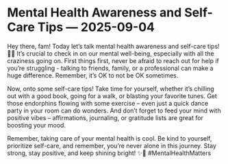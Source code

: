 # Mental Health Awareness and Self-Care Tips — 2025-09-04

Hey there, fam! Today let’s talk mental health awareness and self-care tips! 🧠💖 It’s crucial to check in on our mental well-being, especially with all the craziness going on. First things first, never be afraid to reach out for help if you’re struggling - talking to friends, family, or a professional can make a huge difference. Remember, it’s OK to not be OK sometimes.

Now, onto some self-care tips! Take time for yourself, whether it’s chilling out with a good book, going for a walk, or blasting your favorite tunes. Get those endorphins flowing with some exercise – even just a quick dance party in your room can do wonders. And don’t forget to feed your mind with positive vibes – affirmations, journaling, or gratitude lists are great for boosting your mood.

Remember, taking care of your mental health is cool. Be kind to yourself, prioritize self-care, and remember, you’re never alone in this journey. Stay strong, stay positive, and keep shining bright! ✨🌈 #MentalHealthMatters